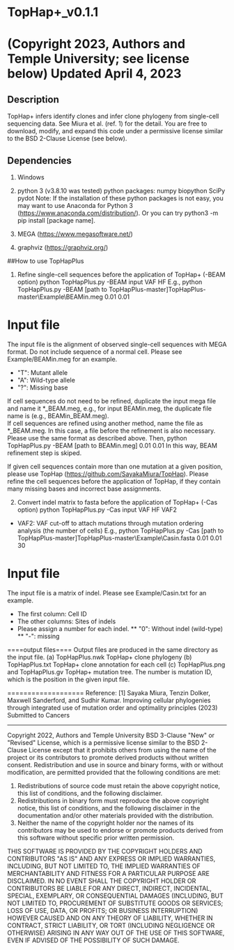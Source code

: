 # TopHap+_v0.1.1  

(Copyright 2023, Authors and Temple University; see license below)
Updated April 4, 2023
==================

## Description
TopHap+ infers identify clones and infer clone phylogeny from single-cell sequencing data. See Miura et al. (ref. 1) for the detail. You are free to download, modify, and expand this code under a permissive license similar to the BSD 2-Clause License (see below).

## Dependencies
1. Windows

2. python 3 (v3.8.10 was tested)
 python packages: 
    numpy
    biopython
    SciPy
    pydot
 Note: If the installation of these python packages is not easy, you may want to use Anaconda for Python 3 (https://www.anaconda.com/distribution/). Or you can try python3 -m pip install [package name].

3. MEGA (https://www.megasoftware.net/)

4. graphviz (https://graphviz.org/)

##How to use TopHapPlus

1. Refine single-cell sequences before the application of TopHap+ (-BEAM option)
python TopHapPlus.py -BEAM input VAF HF
E.g., 
python TopHapPlus.py -BEAM [path to TopHapPlus-master]TopHapPlus-master\Example\BEAMin.meg 0.01 0.01

Input file
==================
The input file is the alignment of observed single-cell sequences with MEGA format. Do not include sequence of a normal cell. Please see Example/BEAMin.meg for an example. 
 
* "T": Mutant allele
* "A": Wild-type allele
* "?": Missing base

If cell sequences do not need to be refined, duplicate the input mega file and name it *_BEAM.meg, e.g., for input BEAMin.meg, the duplicate file name is (e.g., BEAMin_BEAM.meg).  
If cell sequences are refined using another method, name the file as *_BEAM.meg. In this case, a file before the refinement is also necessary. Please use the same format as described above. 
Then,
python TopHapPlus.py -BEAM [path to BEAMin.meg] 0.01 0.01
In this way, BEAM refinement step is skiped.

If given cell sequences contain more than one mutation at a given position, please use TopHap (https://github.com/SayakaMiura/TopHap). Please refine the cell sequences before the application of TopHap, if they contain many missing bases and incorrect base assignments. 

2. Convert indel matrix to fasta before the application of TopHap+ (-Cas option)
python TopHapPlus.py -Cas input VAF HF VAF2
* VAF2: VAF cut-off to attach mutations through mutation ordering analysis (the number of cells)
E.g., 
python TopHapPlus.py -Cas [path to TopHapPlus-master]TopHapPlus-master\Example\Casin.fasta 0.01 0.01 30

Input file
==================
The input file is a matrix of indel. Please see Example/Casin.txt for an example. 

* The first column: Cell ID
* The other columns: Sites of indels
* Please assign a number for each indel. 
** "0": Without indel (wild-type)
** "-": missing 

====output files====
Output files are produced in the same directory as the input file. 
 (a) TopHapPlus.nwk
 TopHap+ clone phylogeny
 (b) TopHapPlus.txt
 TopHap+ clone annotation for each cell
 (c) TopHapPlus.png and TopHapPlus.gv
 TopHap+ mutation tree. The number is mutation ID, which is the position in the given input file.

===================
Reference:
[1] Sayaka Miura, Tenzin Dolker, Maxwell Sanderford, and Sudhir Kumar. Improving cellular phylogenies through integrated use of mutation order and optimality principles (2023) Submitted to Cancers

--------
Copyright 2022, Authors and Temple University
BSD 3-Clause "New" or "Revised" License, which is a permissive license similar to the BSD 2-Clause License except that it prohibits others from using the name of the project or its contributors to promote derived products without written consent. 
Redistribution and use in source and binary forms, with or without modification, are permitted provided that the following conditions are met:
1. Redistributions of source code must retain the above copyright notice, this list of conditions, and the following disclaimer.
2. Redistributions in binary form must reproduce the above copyright notice, this list of conditions, and the following disclaimer in the documentation and/or other materials provided with the distribution.
3. Neither the name of the copyright holder nor the names of its contributors may be used to endorse or promote products derived from this software without specific prior written permission.

THIS SOFTWARE IS PROVIDED BY THE COPYRIGHT HOLDERS AND CONTRIBUTORS "AS IS" AND ANY EXPRESS OR IMPLIED WARRANTIES, INCLUDING, BUT NOT LIMITED TO, THE IMPLIED WARRANTIES OF MERCHANTABILITY AND FITNESS FOR A PARTICULAR PURPOSE ARE DISCLAIMED. IN NO EVENT SHALL THE COPYRIGHT HOLDER OR CONTRIBUTORS BE LIABLE FOR ANY DIRECT, INDIRECT, INCIDENTAL, SPECIAL, EXEMPLARY, OR CONSEQUENTIAL DAMAGES (INCLUDING, BUT NOT LIMITED TO, PROCUREMENT OF SUBSTITUTE GOODS OR SERVICES; LOSS OF USE, DATA, OR PROFITS; OR BUSINESS INTERRUPTION) HOWEVER CAUSED AND ON ANY THEORY OF LIABILITY, WHETHER IN CONTRACT, STRICT LIABILITY, OR TORT (INCLUDING NEGLIGENCE OR OTHERWISE) ARISING IN ANY WAY OUT OF THE USE OF THIS SOFTWARE, EVEN IF ADVISED OF THE POSSIBILITY OF SUCH DAMAGE.
